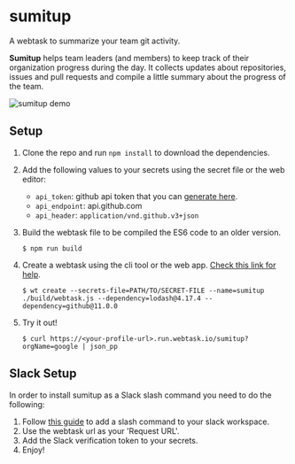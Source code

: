 # sumitup
A webtask to summarize your team git activity.

**Sumitup** helps team leaders (and members) to keep track of their organization progress during the day. It collects updates about repositories, issues and pull requests and compile a little summary about the progress of the team.

![sumitup demo](https://imgur.com/a/DsBhX)

## Setup
1. Clone the repo and run `npm install` to download the dependencies.

2. Add the following values to your secrets using the secret file or the web editor:
    - `api_token`: github api token that you can [generate here](https://help.github.com/articles/creating-a-personal-access-token-for-the-command-line/).
    - `api_endpoint`: api.github.com
    - `api_header`: `application/vnd.github.v3+json`

3. Build the webtask file to be compiled the ES6 code to an older version.
    ```
    $ npm run build
    ```

4. Create a webtask using the cli tool or the web app. [Check this link for help](https://webtask.io/docs/101).
    ```
    $ wt create --secrets-file=PATH/TO/SECRET-FILE --name=sumitup ./build/webtask.js --dependency=lodash@4.17.4 --dependency=github@11.0.0
    ```
5. Try it out!
    ```
    $ curl https://<your-profile-url>.run.webtask.io/sumitup?orgName=google | json_pp
    ```

## Slack Setup
In order to install sumitup as a Slack slash command you need to do the following:
1. Follow [this guide](https://api.slack.com/slash-commands) to add a slash command to your slack workspace.
2. Use the webtask url as your 'Request URL'.
3. Add the Slack verification token to your secrets.
4. Enjoy!
